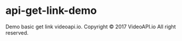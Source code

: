 # api-get-link-demo
Demo basic get link videoapi.io.
Copyright © 2017 VideoAPI.io All right reserved.
